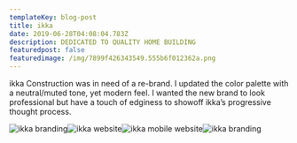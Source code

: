 ```yaml
---
templateKey: blog-post
title: ikka
date: 2019-06-28T04:08:04.783Z
description: DEDICATED TO QUALITY HOME BUILDING
featuredpost: false
featuredimage: /img/7899f426343549.555b6f012362a.png
---
```

<span>ikka Construction was in need of a re-brand. I updated the color palette with a neutral/muted tone, yet modern feel. I wanted the new brand to look professional but have a touch of edginess to showoff ikka’s progressive thought process.</span><div style="text-align:center;display: inline-block">![ikka branding](/img/ikka1.jpg)![ikka website](/img/ikka2.jpg)![ikka mobile website](/img/ikka3.jpg)![ikka branding](/img/ikka4.jpg)</div>
